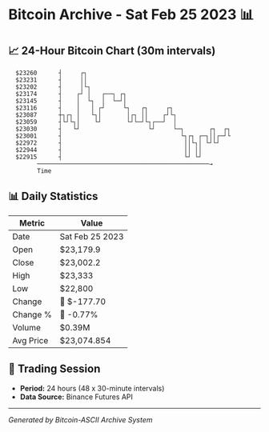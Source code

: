 # Bitcoin Archive - Sat Feb 25 2023 📊

## 📈 24-Hour Bitcoin Chart (30m intervals)

```
  $23260      ┤     ┌┐                                         
  $23231      ┤     ││                                         
  $23202      ┤     │└┐                                        
  $23174      ┤    ┌┘ │   ┌──┐ ┌┐                              
  $23145      ┤    │  └┐  │  └─┘│                              
  $23116      ┤    │   │ ┌┘     └┐   ┌┐     ┌┐                 
  $23087      ┼┐┌┐ │   └┐│       │┌┐ ││    ┌┘└┐                
  $23059      ┤└┘└┐│    └┘       └┘└─┘└┐┌──┘  │                
  $23030      ┤   └┘                   └┘     └─┐       ┌┐  ┌┐ 
  $23001      ┤                                 └┐┌┐ ┌─┐││┌─┘└ 
  $22972      ┤                                  ││└┐│ └┘└┘    
  $22944      ┤                                  ││ ││         
  $22915      ┤                                  └┘ └┘         
        ────────────────────────────────────────────────→
        Time
```

## 📊 Daily Statistics

| Metric | Value |
|--------|-------|
| Date | Sat Feb 25 2023 |
| Open | $23,179.9 |
| Close | $23,002.2 |
| High | $23,333 |
| Low | $22,800 |
| Change | 🔴 $-177.70 |
| Change % | 🔴 -0.77% |
| Volume | $0.39M |
| Avg Price | $23,074.854 |

## 📅 Trading Session

- **Period:** 24 hours (48 x 30-minute intervals)
- **Data Source:** Binance Futures API

---
*Generated by Bitcoin-ASCII Archive System*
